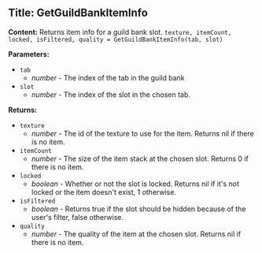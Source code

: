 ## Title: GetGuildBankItemInfo

**Content:**
Returns item info for a guild bank slot.
`texture, itemCount, locked, isFiltered, quality = GetGuildBankItemInfo(tab, slot)`

**Parameters:**
- `tab`
  - *number* - The index of the tab in the guild bank
- `slot`
  - *number* - The index of the slot in the chosen tab.

**Returns:**
- `texture`
  - *number* - The id of the texture to use for the item. Returns nil if there is no item.
- `itemCount`
  - *number* - The size of the item stack at the chosen slot. Returns 0 if there is no item.
- `locked`
  - *boolean* - Whether or not the slot is locked. Returns nil if it's not locked or the item doesn't exist, 1 otherwise.
- `isFiltered`
  - *boolean* - Returns true if the slot should be hidden because of the user's filter, false otherwise.
- `quality`
  - *number* - The quality of the item at the chosen slot. Returns nil if there is no item.